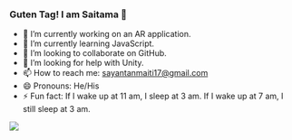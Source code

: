### Guten Tag! I am Saitama 👋


- 🔭 I’m currently working on an AR application.
- 🌱 I’m currently learning JavaScript.
- 👯 I’m looking to collaborate on GitHub.
- 🤔 I’m looking for help with Unity.
- 📫 How to reach me: sayantanmaiti17@gmail.com
- 😄 Pronouns: He/His
- ⚡ Fun fact: If I wake up at 11 am, I sleep at 3 am. If I wake up at 7 am, I still sleep at 3 am.

<img src="https://github-readme-stats.vercel.app/api?username=SayantanMaiti&&show_icons=true&title_color=00FFFF&icon_color=EE82EE&text_color=daf7dc&bg_color=151515">
